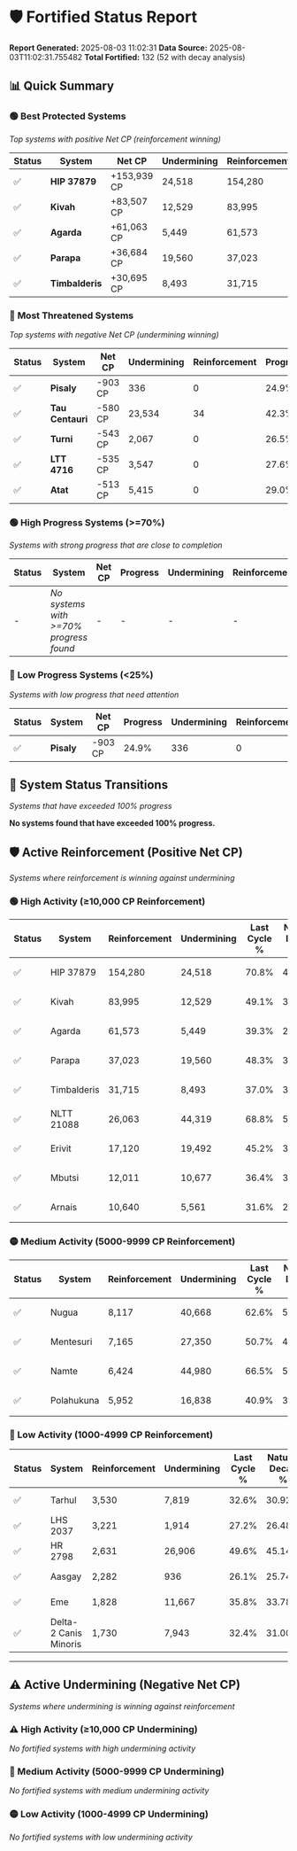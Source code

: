 # 🛡️ Fortified Status Report

**Report Generated:** 2025-08-03 11:02:31
**Data Source:** 2025-08-03T11:02:31.755482
**Total Fortified:** 132 (52 with decay analysis)

## 📊 Quick Summary

### 🟢 **Best Protected Systems**
*Top systems with positive Net CP (reinforcement winning)*

| Status | System | Net CP | Undermining | Reinforcement | Progress |
|--------|--------|--------|-------------|---------------|----------|
| ✅ | **HIP 37879** | +153,939 CP | 24,518 | 154,280 | 67.0% |
| ✅ | **Kivah** | +83,507 CP | 12,529 | 83,995 | 47.2% |
| ✅ | **Agarda** | +61,063 CP | 5,449 | 61,573 | 38.5% |
| ✅ | **Parapa** | +36,684 CP | 19,560 | 37,023 | 45.3% |
| ✅ | **Timbalderis** | +30,695 CP | 8,493 | 31,715 | 35.7% |

### 🔴 **Most Threatened Systems**
*Top systems with negative Net CP (undermining winning)*

| Status | System | Net CP | Undermining | Reinforcement | Progress |
|--------|--------|--------|-------------|---------------|----------|
| ✅ | **Pisaly** | -903 CP | 336 | 0 | 24.9% |
| ✅ | **Tau Centauri** | -580 CP | 23,534 | 34 | 42.3% |
| ✅ | **Turni** | -543 CP | 2,067 | 0 | 26.5% |
| ✅ | **LTT 4716** | -535 CP | 3,547 | 0 | 27.6% |
| ✅ | **Atat** | -513 CP | 5,415 | 0 | 29.0% |

### 🟢 **High Progress Systems (>=70%)**
*Systems with strong progress that are close to completion*

| Status | System | Net CP | Progress | Undermining | Reinforcement |
|--------|--------|--------|----------|-------------|---------------|
| - | *No systems with >=70% progress found* | - | - | - | - |

### 🔴 **Low Progress Systems (<25%)**
*Systems with low progress that need attention*

| Status | System | Net CP | Progress | Undermining | Reinforcement |
|--------|--------|--------|----------|-------------|---------------|
| ✅ | **Pisaly** | -903 CP | 24.9% | 336 | 0 |
## 🔄 System Status Transitions
*Systems that have exceeded 100% progress*

**No systems found that have exceeded 100% progress.**

## 🛡️ Active Reinforcement (Positive Net CP)
*Systems where reinforcement is winning against undermining*

### 🟢 High Activity (≥10,000 CP Reinforcement)

| Status | System | Reinforcement | Undermining | Last Cycle % | Natural Decay % | Current Progress % | Current CP | Net CP | Activity |
|--------|--------|---------------|-------------|--------------|-----------------|-------------------|------------|--------|----------|
| ✅ | HIP 37879 | 154,280 | 24,518 | 70.8% | 43.32% | 67.0% | 435,500 | +153,939 | 🟢 High Reinforcement |
| ✅ | Kivah | 83,995 | 12,529 | 49.1% | 34.35% | 47.2% | 306,800 | +83,507 | 🟢 High Reinforcement |
| ✅ | Agarda | 61,573 | 5,449 | 39.3% | 29.11% | 38.5% | 250,250 | +61,063 | 🟢 High Reinforcement |
| ✅ | Parapa | 37,023 | 19,560 | 48.3% | 39.66% | 45.3% | 294,450 | +36,684 | 🟢 High Reinforcement |
| ✅ | Timbalderis | 31,715 | 8,493 | 37.0% | 30.98% | 35.7% | 232,050 | +30,695 | 🟢 High Reinforcement |
| ✅ | NLTT 21088 | 26,063 | 44,319 | 68.8% | 58.03% | 62.0% | 403,000 | +25,832 | 🟢 High Reinforcement |
| ✅ | Erivit | 17,120 | 19,492 | 45.2% | 39.62% | 42.2% | 274,300 | +16,795 | 🟢 High Reinforcement |
| ✅ | Mbutsi | 12,011 | 10,677 | 36.4% | 33.02% | 34.8% | 226,199 | +11,571 | 🟢 High Reinforcement |
| ✅ | Arnais | 10,640 | 5,561 | 31.6% | 29.15% | 30.7% | 199,550 | +10,077 | 🟢 High Reinforcement |

### 🟡 Medium Activity (5000-9999 CP Reinforcement)

| Status | System | Reinforcement | Undermining | Last Cycle % | Natural Decay % | Current Progress % | Current CP | Net CP | Activity |
|--------|--------|---------------|-------------|--------------|-----------------|-------------------|------------|--------|----------|
| ✅ | Nugua | 8,117 | 40,668 | 62.6% | 55.13% | 56.3% | 365,949 | +7,614 | 🟡 Medium Reinforcement |
| ✅ | Mentesuri | 7,165 | 27,350 | 50.7% | 45.44% | 46.5% | 302,250 | +6,870 | 🟡 Medium Reinforcement |
| ✅ | Namte | 6,424 | 44,980 | 66.5% | 58.62% | 59.6% | 387,400 | +6,342 | 🟡 Medium Reinforcement |
| ✅ | Polahukuna | 5,952 | 16,838 | 40.9% | 37.47% | 38.3% | 248,949 | +5,378 | 🟡 Medium Reinforcement |

### 🔴 Low Activity (1000-4999 CP Reinforcement)

| Status | System | Reinforcement | Undermining | Last Cycle % | Natural Decay % | Current Progress % | Current CP | Net CP | Activity |
|--------|--------|---------------|-------------|--------------|-----------------|-------------------|------------|--------|----------|
| ✅ | Tarhul | 3,530 | 7,819 | 32.6% | 30.92% | 31.4% | 204,100 | +3,108 | 🔵 Low Reinforcement |
| ✅ | LHS 2037 | 3,221 | 1,914 | 27.2% | 26.48% | 26.9% | 174,849 | +2,698 | 🔵 Low Reinforcement |
| ✅ | HR 2798 | 2,631 | 26,906 | 49.6% | 45.14% | 45.5% | 295,750 | +2,364 | 🔵 Low Reinforcement |
| ✅ | Aasgay | 2,282 | 936 | 26.1% | 25.74% | 26.0% | 169,000 | +1,722 | 🔵 Low Reinforcement |
| ✅ | Eme | 1,828 | 11,667 | 35.8% | 33.78% | 34.0% | 221,000 | +1,428 | 🔵 Low Reinforcement |
| ✅ | Delta-2 Canis Minoris | 1,730 | 7,943 | 32.4% | 31.00% | 31.2% | 202,800 | +1,292 | 🔵 Low Reinforcement |


---

## ⚠️ Active Undermining (Negative Net CP)
*Systems where undermining is winning against reinforcement*

### ⚠️ High Activity (≥10,000 CP Undermining)

*No fortified systems with high undermining activity*

### 🔶 Medium Activity (5000-9999 CP Undermining)

*No fortified systems with medium undermining activity*

### 🟡 Low Activity (1000-4999 CP Undermining)

*No fortified systems with low undermining activity*
